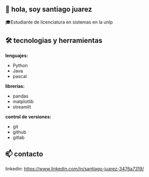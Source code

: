 ## 👋 hola, soy santiago juarez

🎓Estudiante de licenciatura en sistemas en la unlp

## 🛠 tecnologias y herramientas

**lenguajes:** 
- Python
- Java
- pascal

**librerias:**
- pandas
- matplotlib
- streamlit

**control de versiones:**
- git
- github
- gitlab

## 📫 contacto

linkedin: https://www.linkedin.com/in/santiago-juarez-3476a7319/
